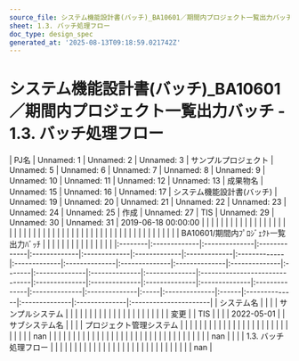 ```yaml
---
source_file: システム機能設計書(バッチ)_BA10601／期間内プロジェクト一覧出力バッチ.xlsx
sheet: 1.3. バッチ処理フロー
doc_type: design_spec
generated_at: '2025-08-13T09:18:59.021742Z'
---
```


# システム機能設計書(バッチ)_BA10601／期間内プロジェクト一覧出力バッチ - 1.3. バッチ処理フロー

| PJ名     | Unnamed: 1   | Unnamed: 2    | Unnamed: 3   | サンプルプロジェクト   | Unnamed: 5   | Unnamed: 6   | Unnamed: 7   | Unnamed: 8   | Unnamed: 9   | Unnamed: 10   | Unnamed: 11   | Unnamed: 12   | Unnamed: 13   | 成果物名   | Unnamed: 15   | Unnamed: 16   | Unnamed: 17   | システム機能設計書(バッチ)                | Unnamed: 19   | Unnamed: 20   | Unnamed: 21   | Unnamed: 22   | Unnamed: 23   | Unnamed: 24   | Unnamed: 25   | 作成   | Unnamed: 27   | TIS   | Unnamed: 29   | Unnamed: 30   | Unnamed: 31   | 2019-06-18 00:00:00   |
|         |              |               |              |              |              |              |              |              |              |               |               |               |               |        |               |               |               |                               |               |               |               |               |               |               |               |      |               |       |               |               |               |                       |
|         |              |               |              |              |              |              |              |              |              |               |               |               |               |        |               |               |               | BA10601/期間内ﾌﾟﾛｼﾞｪｸﾄ一覧出力ﾊﾞｯﾁ   |               |               |               |               |               |               |               |      |               |       |               |               |               |                       |
|:--------|:-------------|:--------------|:-------------|:-------------|:-------------|:-------------|:-------------|:-------------|:-------------|:--------------|:--------------|:--------------|:--------------|:-------|:--------------|:--------------|:--------------|:------------------------------|:--------------|:--------------|:--------------|:--------------|:--------------|:--------------|:--------------|:-----|:--------------|:------|:--------------|:--------------|:--------------|:----------------------|
| システム名   |              |               |              | サンプルシステム     |              |              |              |              |              |               |               |               |               |        |               |               |               |                               |               |               |               |               |               |               |               | 変更   |               | TIS   |               |               |               | 2022-05-01            |
| サブシステム名 |              |               |              | プロジェクト管理システム |              |              |              |              |              |               |               |               |               |        |               |               |               |                               |               |               |               |               |               |               |               |      |               |       |               |               |               | nan                   |
|         |              |               |              |              |              |              |              |              |              |               |               |               |               |        |               |               |               |                               |               |               |               |               |               |               |               |      |               |       |               |               |               | nan                   |
|         |              | 1.3. バッチ処理フロー |              |              |              |              |              |              |              |               |               |               |               |        |               |               |               |                               |               |               |               |               |               |               |               |      |               |       |               |               |               | nan                   |
